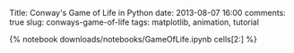 Title: Conway's Game of Life in Python
date: 2013-08-07 16:00
comments: true
slug: conways-game-of-life
tags: matplotlib, animation, tutorial

{% notebook downloads/notebooks/GameOfLife.ipynb cells[2:] %}